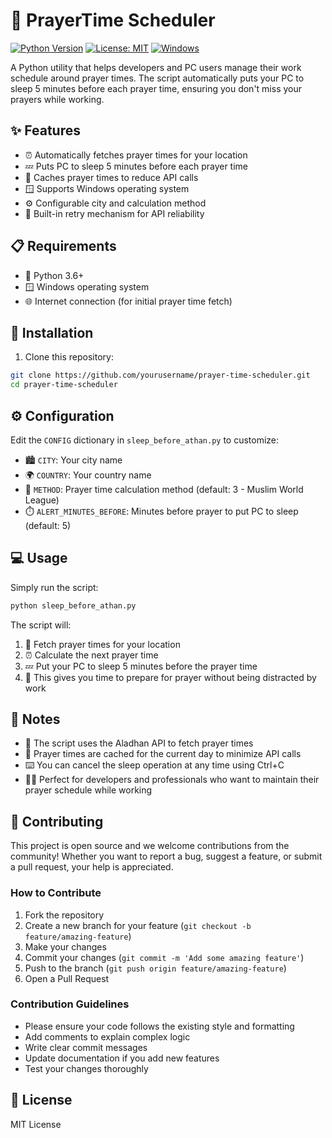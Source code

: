 # 🕌 PrayerTime Scheduler

[![Python Version](https://img.shields.io/badge/python-3.6%2B-blue.svg)](https://www.python.org/downloads/)
[![License: MIT](https://img.shields.io/badge/License-MIT-yellow.svg)](https://opensource.org/licenses/MIT)
[![Windows](https://img.shields.io/badge/Windows-Supported-green.svg)](https://www.microsoft.com/windows)

A Python utility that helps developers and PC users manage their work schedule around prayer times. The script automatically puts your PC to sleep 5 minutes before each prayer time, ensuring you don't miss your prayers while working.

## ✨ Features

- ⏰ Automatically fetches prayer times for your location
- 💤 Puts PC to sleep 5 minutes before each prayer time
- 💾 Caches prayer times to reduce API calls
- 🪟 Supports Windows operating system
- ⚙️ Configurable city and calculation method
- 🔄 Built-in retry mechanism for API reliability

## 📋 Requirements

- 🐍 Python 3.6+
- 🪟 Windows operating system
- 🌐 Internet connection (for initial prayer time fetch)

## 🚀 Installation

1. Clone this repository:
```bash
git clone https://github.com/yourusername/prayer-time-scheduler.git
cd prayer-time-scheduler
```






## ⚙️ Configuration

Edit the `CONFIG` dictionary in `sleep_before_athan.py` to customize:
- 🏙️ `CITY`: Your city name
- 🌍 `COUNTRY`: Your country name
- 📏 `METHOD`: Prayer time calculation method (default: 3 - Muslim World League)
- ⏱️ `ALERT_MINUTES_BEFORE`: Minutes before prayer to put PC to sleep (default: 5)

## 💻 Usage

Simply run the script:
```bash
python sleep_before_athan.py
```

The script will:
1. 📡 Fetch prayer times for your location
2. ⏰ Calculate the next prayer time
3. 💤 Put your PC to sleep 5 minutes before the prayer time
4. 🧘 This gives you time to prepare for prayer without being distracted by work

## 📝 Notes

- 🔌 The script uses the Aladhan API to fetch prayer times
- 💾 Prayer times are cached for the current day to minimize API calls
- ⌨️ You can cancel the sleep operation at any time using Ctrl+C
- 👨‍💻 Perfect for developers and professionals who want to maintain their prayer schedule while working

## 🤝 Contributing

This project is open source and we welcome contributions from the community! Whether you want to report a bug, suggest a feature, or submit a pull request, your help is appreciated.

### How to Contribute

1. Fork the repository
2. Create a new branch for your feature (`git checkout -b feature/amazing-feature`)
3. Make your changes
4. Commit your changes (`git commit -m 'Add some amazing feature'`)
5. Push to the branch (`git push origin feature/amazing-feature`)
6. Open a Pull Request

### Contribution Guidelines

- Please ensure your code follows the existing style and formatting
- Add comments to explain complex logic
- Write clear commit messages
- Update documentation if you add new features
- Test your changes thoroughly

## 📄 License

MIT License 
